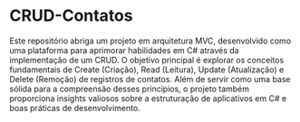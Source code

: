 # CRUD-Contatos
Este repositório abriga um projeto em arquitetura MVC, desenvolvido como uma plataforma para aprimorar habilidades em C# através da implementação de um CRUD. O objetivo principal é explorar os conceitos fundamentais de Create (Criação), Read (Leitura), Update (Atualização) e Delete (Remoção) de registros de contatos. Além de servir como uma base sólida para a compreensão desses princípios, o projeto também proporciona insights valiosos sobre a estruturação de aplicativos em C# e boas práticas de desenvolvimento.
